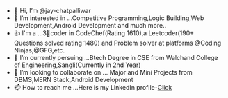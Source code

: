- 👋 Hi, I’m @jay-chatpalliwar
- 👀 I’m interested in ...Competitive Programming,Logic Building,Web Development,Android Development and much more..
- 👍 I'm a ...3🌟coder in CodeChef(Rating 1610),a Leetcoder(190+ Questions solved rating 1480) and Problem solver at platforms @Coding Ninjas,@GFG,etc.
- 🌱 I’m currently persuing ...Btech Degree in CSE from Walchand College of Engineering,Sangli(Currently in 2nd Year)
- 💞️ I’m looking to collaborate on ... Major and Mini Projects from DBMS,MERN Stack,Android Development
- 📫 How to reach me ...Here is my LinkedIn profile-[Click](https://www.linkedin.com/in/jay-chatpalliwar-a05970233/)
   
<!---
jay-chatpalliwar/jay-chatpalliwar is a ✨ special ✨ repository because its `README.md` (this file) appears on your GitHub profile.
You can click the Preview link to take a look at your changes.
--->

